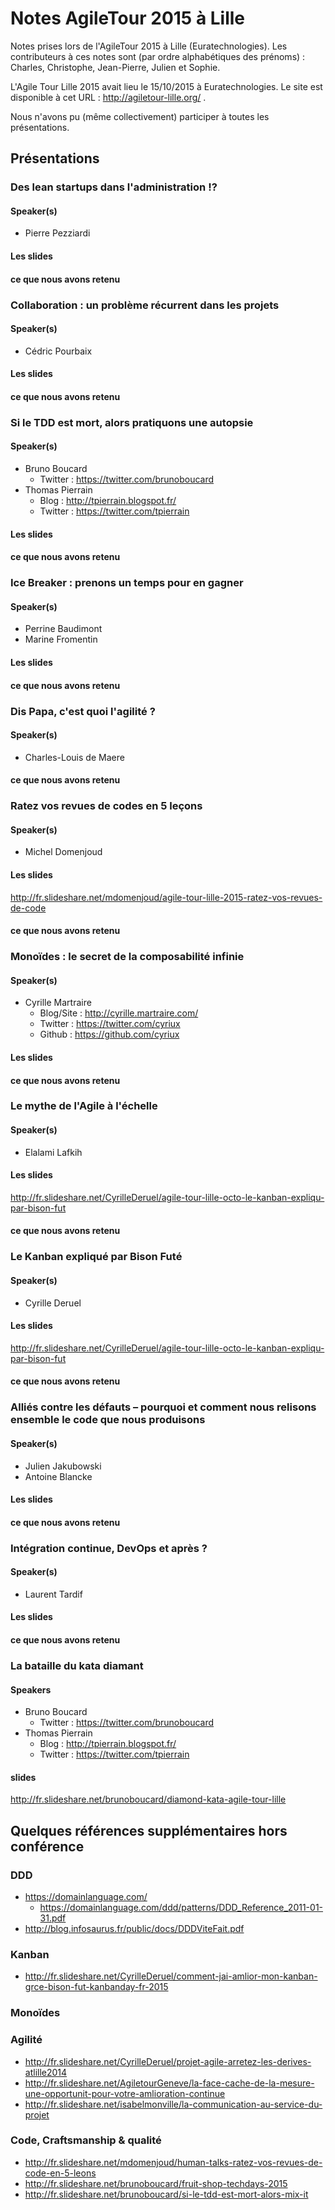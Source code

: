 # Notes AgileTour 2015 à Lille

Notes prises lors de l'AgileTour 2015 à Lille (Euratechnologies). Les contributeurs à ces notes sont (par ordre alphabétiques des prénoms) : Charles, Christophe, Jean-Pierre, Julien et Sophie.

L'Agile Tour Lille 2015 avait lieu le 15/10/2015 à Euratechnologies. Le site est disponible à cet URL : http://agiletour-lille.org/ .

Nous n'avons pu (même collectivement) participer à toutes les présentations.

## Présentations

### Des lean startups dans l'administration !?

#### Speaker(s)

* Pierre Pezziardi

#### Les slides

#### ce que nous avons retenu

### Collaboration : un problème récurrent dans les projets

#### Speaker(s)

* Cédric Pourbaix

#### Les slides

#### ce que nous avons retenu

### Si le TDD est mort, alors pratiquons une autopsie

#### Speaker(s)

* Bruno Boucard
  - Twitter : https://twitter.com/brunoboucard
* Thomas Pierrain
  - Blog : http://tpierrain.blogspot.fr/
  - Twitter : https://twitter.com/tpierrain

#### Les slides

#### ce que nous avons retenu

### Ice Breaker : prenons un temps pour en gagner

#### Speaker(s)

* Perrine Baudimont
* Marine Fromentin

#### Les slides

#### ce que nous avons retenu

### Dis Papa, c'est quoi l'agilité ?

#### Speaker(s)

* Charles-Louis de Maere

#### ce que nous avons retenu

### Ratez vos revues de codes en 5 leçons

#### Speaker(s)

* Michel Domenjoud

#### Les slides

http://fr.slideshare.net/mdomenjoud/agile-tour-lille-2015-ratez-vos-revues-de-code

#### ce que nous avons retenu

### Monoïdes : le secret de la composabilité infinie

#### Speaker(s)

* Cyrille Martraire
  - Blog/Site : http://cyrille.martraire.com/
  - Twitter : https://twitter.com/cyriux
  - Github : https://github.com/cyriux

#### Les slides

#### ce que nous avons retenu

### Le mythe de l'Agile à l'échelle

#### Speaker(s)

* Elalami Lafkih

#### Les slides

http://fr.slideshare.net/CyrilleDeruel/agile-tour-lille-octo-le-kanban-expliqu-par-bison-fut

#### ce que nous avons retenu

### Le Kanban expliqué par Bison Futé

#### Speaker(s)

* Cyrille Deruel

#### Les slides

http://fr.slideshare.net/CyrilleDeruel/agile-tour-lille-octo-le-kanban-expliqu-par-bison-fut

#### ce que nous avons retenu

### Alliés contre les défauts – pourquoi et comment nous relisons ensemble le code que nous produisons

#### Speaker(s)

* Julien Jakubowski
* Antoine Blancke

#### Les slides

#### ce que nous avons retenu

### Intégration continue, DevOps et après ?

#### Speaker(s)

* Laurent Tardif

#### Les slides

#### ce que nous avons retenu

### La bataille du kata diamant

#### Speakers

* Bruno Boucard
    - Twitter : https://twitter.com/brunoboucard
* Thomas Pierrain
    - Blog : http://tpierrain.blogspot.fr/
    - Twitter : https://twitter.com/tpierrain

#### slides

http://fr.slideshare.net/brunoboucard/diamond-kata-agile-tour-lille

## Quelques références supplémentaires hors conférence

### DDD

* https://domainlanguage.com/
  - https://domainlanguage.com/ddd/patterns/DDD_Reference_2011-01-31.pdf
* http://blog.infosaurus.fr/public/docs/DDDViteFait.pdf

### Kanban

* http://fr.slideshare.net/CyrilleDeruel/comment-jai-amlior-mon-kanban-grce-bison-fut-kanbanday-fr-2015

### Monoïdes

### Agilité

* http://fr.slideshare.net/CyrilleDeruel/projet-agile-arretez-les-derives-atlille2014
* http://fr.slideshare.net/AgiletourGeneve/la-face-cache-de-la-mesure-une-opportunit-pour-votre-amlioration-continue
* http://fr.slideshare.net/isabelmonville/la-communication-au-service-du-projet

### Code, Craftsmanship & qualité

* http://fr.slideshare.net/mdomenjoud/human-talks-ratez-vos-revues-de-code-en-5-leons
* http://fr.slideshare.net/brunoboucard/fruit-shop-techdays-2015
* http://fr.slideshare.net/brunoboucard/si-le-tdd-est-mort-alors-mix-it
